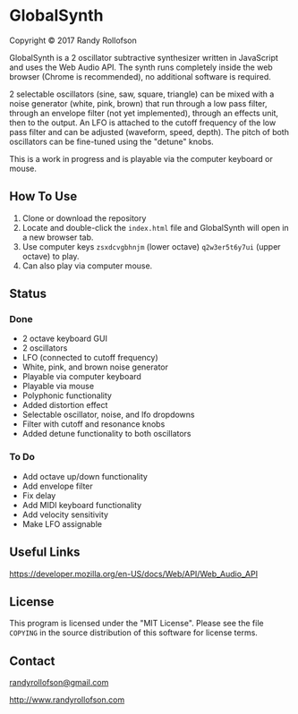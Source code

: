 # GlobalSynth
Copyright © 2017 Randy Rollofson

GlobalSynth is a 2 oscillator subtractive synthesizer written in JavaScript and uses the Web Audio API. The synth runs completely inside the web browser (Chrome is recommended), no additional software is required.

2 selectable oscillators (sine, saw, square, triangle) can be mixed with a noise generator (white, pink, brown) that run through a low pass filter, through an envelope filter (not yet implemented), through an effects unit, then to the output. An LFO is attached to the cutoff frequency of the low pass filter and can be adjusted (waveform, speed, depth). The pitch of both oscillators can be fine-tuned using the "detune" knobs.

This is a work in progress and is playable via the computer keyboard or mouse.
## How To Use
1. Clone or download the repository
2. Locate and double-click the `index.html` file and GlobalSynth will open in a new browser tab.
3. Use computer keys `zsxdcvgbhnjm` (lower octave) `q2w3er5t6y7ui` (upper octave) to play.
4. Can also play via computer mouse.

## Status
### Done
* 2 octave keyboard GUI
* 2 oscillators
* LFO (connected to cutoff frequency)
* White, pink, and brown noise generator
* Playable via computer keyboard
* Playable via mouse
* Polyphonic functionality
* Added distortion effect
* Selectable oscillator, noise, and lfo dropdowns
* Filter with cutoff and resonance knobs
* Added detune functionality to both oscillators

### To Do
* Add octave up/down functionality
* Add envelope filter
* Fix delay
* Add MIDI keyboard functionality
* Add velocity sensitivity
* Make LFO assignable

## Useful Links
https://developer.mozilla.org/en-US/docs/Web/API/Web_Audio_API

## License
This program is licensed under the "MIT License". Please see the file `COPYING` in the source distribution of this software for license terms.

## Contact
randyrollofson@gmail.com

http://www.randyrollofson.com
